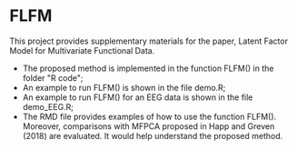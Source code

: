 # FLFM
This project provides supplementary materials for the paper, Latent Factor Model for Multivariate Functional Data.
- The proposed method is implemented in the function FLFM() in the folder "R code";
- An example to run FLFM() is shown in the file demo.R;
- An example to run FLFM() for an EEG data is shown in the file demo_EEG.R;
- The RMD file provides examples of how to use the function FLFM(). Moreover, comparisons with MFPCA proposed in Happ and Greven (2018) are evaluated. It would help understand the proposed method. 
